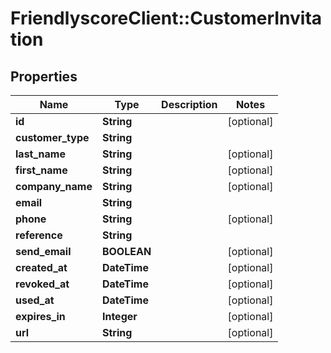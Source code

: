 # FriendlyscoreClient::CustomerInvitation

## Properties
Name | Type | Description | Notes
------------ | ------------- | ------------- | -------------
**id** | **String** |  | [optional] 
**customer_type** | **String** |  | 
**last_name** | **String** |  | [optional] 
**first_name** | **String** |  | [optional] 
**company_name** | **String** |  | [optional] 
**email** | **String** |  | 
**phone** | **String** |  | [optional] 
**reference** | **String** |  | 
**send_email** | **BOOLEAN** |  | [optional] 
**created_at** | **DateTime** |  | [optional] 
**revoked_at** | **DateTime** |  | [optional] 
**used_at** | **DateTime** |  | [optional] 
**expires_in** | **Integer** |  | [optional] 
**url** | **String** |  | [optional] 



